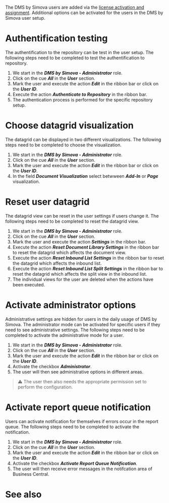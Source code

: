 

The DMS by Simova users are added via the [license activation and assignment](/Setting-up-DMS-by-Simova/Quick-start/License-activation-and-assignment). Additional options can be activated for the users in the DMS by Simova user setup.

# Authentification testing
The authentification to the repository can be test in the user setup. The following steps need to be completed to test the authentification to repository.

1. We start in the _**DMS by Simova - Administrator**_ role.
2. Click on the cue _**All**_ in the _**User**_ section.
3. Mark the user and execute the action _**Edit**_ in the ribbon bar or click on the _**User ID**_.
4. Execute the action _**Authenticate to Repository**_ in the ribbon bar.
5. The authentication process is performed for the specific repository setup.

# Choose datagrid visualization
The datagrid can be displayed in two different visualizations. The following steps need to be completed to choose the visualization.

1. We start in the _**DMS by Simova - Administrator**_ role.
2. Click on the cue _**All**_ in the _**User**_ section.
3. Mark the user and execute the action _**Edit**_ in the ribbon bar or click on the _**User ID**_.
4. In the field _**Document Visualization**_ select betwween _**Add-In**_ or _**Page**_ visualization.

# Reset user datagrid
The datagrid view can be reset in the user settings if users change it. The following steps need to be completed to reset the datagrid view.

1. We start in the _**DMS by Simova - Administrator**_ role.
2. Click on the cue _**All**_ in the _**User**_ section.
3. Mark the user and execute the action _**Settings**_ in the ribbon bar.
4. Execute the action _**Reset Document Library Settings**_ in the ribbon bar to reset the datagrid which affects the document view.
5. Execute the action _**Reset Inbound List Settings**_ in the ribbon bar to reset the datagrid which affects the inbound list.
6. Execute the action _**Reset Inbound List Split Settings**_ in the ribbon bar to reset the datagrid which affects the split view in the inbound list.
7. The individual views for the user are deleted when the actions have been executed.

# Activate administrator options
Administrative settings are hidden for users in the daily usage of DMS by Simova. The administrator mode can be activated for specific users if they need to see administrative settings. The following steps need to be completed to activate the administrative mode for a user.

1. We start in the _**DMS by Simova - Administrator**_ role.
2. Click on the cue _**All**_ in the _**User**_ section.
3. Mark the user and execute the action _**Edit**_ in the ribbon bar or click on the _**User ID**_.
4. Activate the checkbox _**Administrator**_.
5. The user will then see administrative options in different areas.

> :warning: The user then also needs the appropriate permission set to perform the configuration.

# Activate report queue notification
Users can activate notification for themselves if errors occur in the report queue. The following steps need to be completed to activate the notification.

1. We start in the _**DMS by Simova - Administrator**_ role.
2. Click on the cue _**All**_ in the _**User**_ section.
3. Mark the user and execute the action _**Edit**_ in the ribbon bar or click on the _**User ID**_.
4. Activate the checkbox _**Activate Report Queue Notification**_.
5. The user will then receive error messages in the notifcation area of Business Central.

# See also